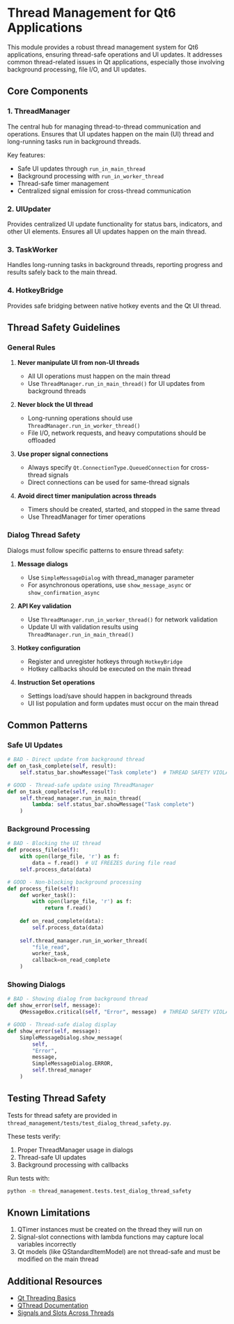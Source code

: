 # Thread Management for Qt6 Applications

This module provides a robust thread management system for Qt6 applications, ensuring thread-safe operations and UI updates. It addresses common thread-related issues in Qt applications, especially those involving background processing, file I/O, and UI updates.

## Core Components

### 1. ThreadManager

The central hub for managing thread-to-thread communication and operations. Ensures that UI updates happen on the main (UI) thread and long-running tasks run in background threads.

Key features:
- Safe UI updates through `run_in_main_thread`
- Background processing with `run_in_worker_thread`
- Thread-safe timer management
- Centralized signal emission for cross-thread communication

### 2. UIUpdater

Provides centralized UI update functionality for status bars, indicators, and other UI elements. Ensures all UI updates happen on the main thread.

### 3. TaskWorker

Handles long-running tasks in background threads, reporting progress and results safely back to the main thread.

### 4. HotkeyBridge

Provides safe bridging between native hotkey events and the Qt UI thread.

## Thread Safety Guidelines

### General Rules

1. **Never manipulate UI from non-UI threads**
   - All UI operations must happen on the main thread
   - Use `ThreadManager.run_in_main_thread()` for UI updates from background threads

2. **Never block the UI thread**
   - Long-running operations should use `ThreadManager.run_in_worker_thread()`
   - File I/O, network requests, and heavy computations should be offloaded

3. **Use proper signal connections**
   - Always specify `Qt.ConnectionType.QueuedConnection` for cross-thread signals
   - Direct connections can be used for same-thread signals

4. **Avoid direct timer manipulation across threads**
   - Timers should be created, started, and stopped in the same thread
   - Use ThreadManager for timer operations

### Dialog Thread Safety

Dialogs must follow specific patterns to ensure thread safety:

1. **Message dialogs**
   - Use `SimpleMessageDialog` with thread_manager parameter
   - For asynchronous operations, use `show_message_async` or `show_confirmation_async`

2. **API Key validation**
   - Use `ThreadManager.run_in_worker_thread()` for network validation
   - Update UI with validation results using `ThreadManager.run_in_main_thread()`

3. **Hotkey configuration**
   - Register and unregister hotkeys through `HotkeyBridge`
   - Hotkey callbacks should be executed on the main thread

4. **Instruction Set operations**
   - Settings load/save should happen in background threads
   - UI list population and form updates must occur on the main thread

## Common Patterns

### Safe UI Updates

```python
# BAD - Direct update from background thread
def on_task_complete(self, result):
    self.status_bar.showMessage("Task complete")  # THREAD SAFETY VIOLATION

# GOOD - Thread-safe update using ThreadManager
def on_task_complete(self, result):
    self.thread_manager.run_in_main_thread(
        lambda: self.status_bar.showMessage("Task complete")
    )
```

### Background Processing

```python
# BAD - Blocking the UI thread
def process_file(self):
    with open(large_file, 'r') as f:
        data = f.read()  # UI FREEZES during file read
    self.process_data(data)

# GOOD - Non-blocking background processing
def process_file(self):
    def worker_task():
        with open(large_file, 'r') as f:
            return f.read()
            
    def on_read_complete(data):
        self.process_data(data)
        
    self.thread_manager.run_in_worker_thread(
        "file_read",
        worker_task,
        callback=on_read_complete
    )
```

### Showing Dialogs

```python
# BAD - Showing dialog from background thread
def show_error(self, message):
    QMessageBox.critical(self, "Error", message)  # THREAD SAFETY VIOLATION

# GOOD - Thread-safe dialog display
def show_error(self, message):
    SimpleMessageDialog.show_message(
        self,
        "Error",
        message,
        SimpleMessageDialog.ERROR,
        self.thread_manager
    )
```

## Testing Thread Safety

Tests for thread safety are provided in `thread_management/tests/test_dialog_thread_safety.py`.

These tests verify:
1. Proper ThreadManager usage in dialogs
2. Thread-safe UI updates
3. Background processing with callbacks

Run tests with:

```bash
python -m thread_management.tests.test_dialog_thread_safety
```

## Known Limitations

1. QTimer instances must be created on the thread they will run on
2. Signal-slot connections with lambda functions may capture local variables incorrectly
3. Qt models (like QStandardItemModel) are not thread-safe and must be modified on the main thread

## Additional Resources

- [Qt Threading Basics](https://doc.qt.io/qt-6/thread-basics.html)
- [QThread Documentation](https://doc.qt.io/qt-6/qthread.html)
- [Signals and Slots Across Threads](https://doc.qt.io/qt-6/threads-qobject.html)
